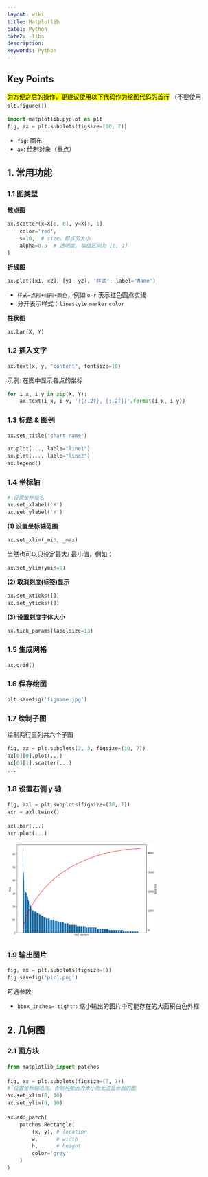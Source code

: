 ```yaml
---
layout: wiki
title: Matplotlib
cate1: Python
cate2: -libs
description: 
keywords: Python
---
```



## Key Points
<span style="background-color: yellow; color: black;">为方便之后的操作，更建议使用以下代码作为绘图代码的首行</span>
（不要使用 `plt.figure()`）
```py
import matplotlib.pyplot as plt
fig, ax = plt.subplots(figsize=(10, 7))
```
- `fig`: 画布
- `ax`: 绘制对象（重点）


## 1. 常用功能
### 1.1 图类型
**散点图**
```py
ax.scatter(x=X[:, 0], y=X[:, 1], 
    color='red',
    s=10,  # size，即点的大小
    alpha=0.5  # 透明度, 取值区间为 [0, 1]
)
```

**折线图**
```py
ax.plot([x1, x2], [y1, y2], '样式', label='Name')
```
- `样式=点形+线形+颜色`，例如 `o-r` 表示红色圆点实线
- 分开表示样式：`linestyle` `marker` `color`

**柱状图**
```py
ax.bar(X, Y)
```


### 1.2 插入文字

```py
ax.text(x, y, "content", fontsize=10)
```
示例: 在图中显示各点的坐标
```py
for i_x, i_y in zip(X, Y):
    ax.text(i_x, i_y, '({:.2f}, {:.2f})'.format(i_x, i_y))
```

### 1.3 标题 & 图例
```py
ax.set_title("chart name")
```

```py
ax.plot(..., lable="line1")
ax.plot(..., lable="line2")
ax.legend()
```

### 1.4 坐标轴
```py
# 设置坐标轴名
ax.set_xlabel('X')
ax.set_ylabel('Y')
```

**(1) 设置坐标轴范围**
```py
ax.set_xlim(_min, _max)
```

当然也可以只设定最大/ 最小值，例如：
```py
ax.set_ylim(ymin=0)
```

**(2) 取消刻度(标签)显示**
```py
ax.set_xticks([])
ax.set_yticks([])
```

**(3) 设置刻度字体大小**
```py
ax.tick_params(labelsize=13)
```

### 1.5 生成网格
```py
ax.grid()
```

### 1.6 保存绘图
```py
plt.savefig('figname.jpg')
```

### 1.7 绘制子图
绘制两行三列共六个子图
```py
fig, ax = plt.subplots(2, 3, figsize=(10, 7))
ax[0][0].plot(...)
ax[0][1].scatter(...)
...
```

### 1.8 设置右侧 y 轴
```py
fig, axl = plt.subplots(figsize=(10, 7))
axr = axl.twinx()

axl.bar(...)
axr.plot(...)
```

<img src="/images/2022-08/Snipaste_2022-09-03_22-14-59.png" width="70%">


### 1.9 输出图片
```py
fig, ax = plt.subplots(figsize=())
fig.savefig('pic1.png')
```
可选参数
- `bbox_inches='tight'`: 缩小输出的图片中可能存在的大面积白色外框

## 2. 几何图
### 2.1 画方块
```py
from matplotlib import patches

fig, ax = plt.subplots(figsize=(7, 7))
# 设置坐标轴范围，否则可能因为太小而无法显示画的图
ax.set_xlim(0, 10)
ax.set_ylim(0, 10)

ax.add_patch(
    patches.Rectangle(
        (x, y), # location
        w,      # width
        h,      # height
        color='grey'
    )
)
```



